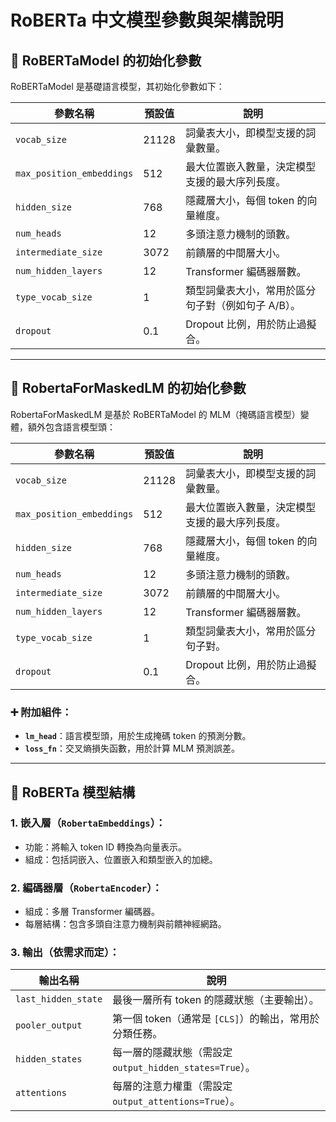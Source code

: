 # RoBERTa 中文模型參數與架構說明

## 🔧 RoBERTaModel 的初始化參數

RoBERTaModel 是基礎語言模型，其初始化參數如下：

| 參數名稱               | 預設值    | 說明                                                         |
|------------------------|-----------|--------------------------------------------------------------|
| `vocab_size`           | 21128 | 詞彙表大小，即模型支援的詞彙數量。                          |
| `max_position_embeddings` | 512 | 最大位置嵌入數量，決定模型支援的最大序列長度。             |
| `hidden_size`          | 768       | 隱藏層大小，每個 token 的向量維度。                         |
| `num_heads`            | 12        | 多頭注意力機制的頭數。                                       |
| `intermediate_size`    | 3072      | 前饋層的中間層大小。                                         |
| `num_hidden_layers`    | 12        | Transformer 編碼器層數。                                     |
| `type_vocab_size`      | 1         | 類型詞彙表大小，常用於區分句子對（例如句子 A/B）。         |
| `dropout`              | 0.1       | Dropout 比例，用於防止過擬合。                              |

---

## 🧠 RobertaForMaskedLM 的初始化參數

RobertaForMaskedLM 是基於 RoBERTaModel 的 MLM（掩碼語言模型）變體，額外包含語言模型頭：

| 參數名稱               | 預設值    | 說明                                                         |
|------------------------|-----------|--------------------------------------------------------------|
| `vocab_size`           | 21128 | 詞彙表大小，即模型支援的詞彙數量。                          |
| `max_position_embeddings` | 512 | 最大位置嵌入數量，決定模型支援的最大序列長度。             |
| `hidden_size`          | 768       | 隱藏層大小，每個 token 的向量維度。                         |
| `num_heads`            | 12        | 多頭注意力機制的頭數。                                       |
| `intermediate_size`    | 3072      | 前饋層的中間層大小。                                         |
| `num_hidden_layers`    | 12        | Transformer 編碼器層數。                                     |
| `type_vocab_size`      | 1         | 類型詞彙表大小，常用於區分句子對。                          |
| `dropout`              | 0.1       | Dropout 比例，用於防止過擬合。                              |

### ➕ 附加組件：
- **`lm_head`**：語言模型頭，用於生成掩碼 token 的預測分數。
- **`loss_fn`**：交叉熵損失函數，用於計算 MLM 預測誤差。

---

## 🧱 RoBERTa 模型結構

### 1. 嵌入層（`RobertaEmbeddings`）：
- 功能：將輸入 token ID 轉換為向量表示。
- 組成：包括詞嵌入、位置嵌入和類型嵌入的加總。

### 2. 編碼器層（`RobertaEncoder`）：
- 組成：多層 Transformer 編碼器。
- 每層結構：包含多頭自注意力機制與前饋神經網路。

### 3. 輸出（依需求而定）：
| 輸出名稱            | 說明                                                         |
|---------------------|--------------------------------------------------------------|
| `last_hidden_state` | 最後一層所有 token 的隱藏狀態（主要輸出）。                  |
| `pooler_output`     | 第一個 token（通常是 `[CLS]`）的輸出，常用於分類任務。       |
| `hidden_states`     | 每一層的隱藏狀態（需設定 `output_hidden_states=True`）。     |
| `attentions`        | 每層的注意力權重（需設定 `output_attentions=True`）。        |


